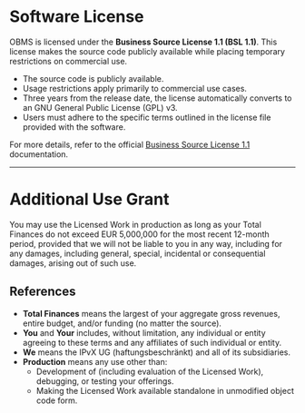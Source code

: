 # Software License

OBMS is licensed under the **Business Source License 1.1 (BSL 1.1)**. This license makes the source code publicly available while placing temporary restrictions on commercial use.

- The source code is publicly available.
- Usage restrictions apply primarily to commercial use cases.
- Three years from the release date, the license automatically converts to an GNU General Public License (GPL) v3.
- Users must adhere to the specific terms outlined in the license file provided with the software.

For more details, refer to the official [Business Source License 1.1](https://mariadb.com/bsl11/) documentation.

---

# Additional Use Grant

You may use the Licensed Work in production as long as your Total Finances do not exceed EUR 5,000,000 for the most recent 12-month period, provided that we will not be liable to you in any way, including for any damages, including general, special, incidental or consequential damages, arising out of such use.

## References

- **Total Finances** means the largest of your aggregate gross revenues, entire budget, and/or funding (no matter the source).
- **You** and **Your** includes, without limitation, any individual or entity agreeing to these terms and any affiliates of such individual or entity.
- **We** means the IPvX UG (haftungsbeschränkt) and all of its subsidiaries.
- **Production** means any use other than:
    - Development of (including evaluation of the Licensed Work), debugging, or testing your offerings.
    - Making the Licensed Work available standalone in unmodified object code form.